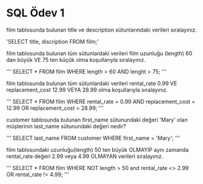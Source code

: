 # SQL Ödev 1

film tablosunda bulunan title ve description sütunlarındaki verileri sıralayınız.

'SELECT title, discription FROM film;'

film tablosunda bulunan tüm sütunlardaki verileri film uzunluğu (length) 60 dan büyük VE 75 ten küçük olma koşullarıyla sıralayınız.

'''
SELECT * FROM film WHERE length > 60 AND lenght > 75;
'''

film tablosunda bulunan tüm sütunlardaki verileri rental_rate 0.99 VE replacement_cost 12.99 VEYA 28.99 olma koşullarıyla sıralayınız.

'''
SELECT * FROM film WHERE rental_rate = 0.99 AND replacement_cost = 12.99 OR replacement_cost = 28.99;
'''

customer tablosunda bulunan first_name sütunundaki değeri 'Mary' olan müşterinin last_name sütunundaki değeri nedir?

'''
SELECT last_name FROM customer WHERE first_name = 'Mary';
'''

film tablosundaki uzunluğu(length) 50 ten büyük OLMAYIP aynı zamanda rental_rate değeri 2.99 veya 4.99 OLMAYAN verileri sıralayınız.

'''
SELECT * FROM film WHERE NOT length > 50 and rental_rate <> 2.99 OR rental_rate != 4.99;
'''
